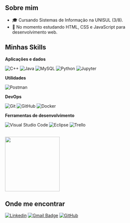 ## Sobre mim
- 🎓 Cursando Sistemas de Informação na UNISUL (3/8).
- 🌱 No momento estudando HTML, CSS e JavaScript para desenvolvimento web.

## Minhas Skills

**Aplicações e dados**

![C++](https://img.shields.io/badge/-C++-333333?style=flat&logo=C%2B%2B&logoColor=00599C)
![Java](https://img.shields.io/badge/-Java-333333?style=flat&logo=Java&logoColor=007396)
![MySQL](https://img.shields.io/badge/-MySQL-333333?style=flat&logo=mysql)
![Python](https://img.shields.io/badge/-Python-333333?style=flat&logo=python)
![Jupyter](https://img.shields.io/badge/-Jupyter-333333?style=flat&logo=jupyter)

**Utilidades**

![Postman](https://img.shields.io/badge/-Postman-333333?style=flat&logo=postman)

**DevOps**

![Git](https://img.shields.io/badge/-Git-333333?style=flat&logo=git)
![GitHub](https://img.shields.io/badge/-GitHub-333333?style=flat&logo=github)
![Docker](https://img.shields.io/badge/-Docker-333333?style=flat&logo=docker)

**Ferramentas de desenvolvimento**

![Visual Studio Code](https://img.shields.io/badge/-Visual%20Studio%20Code-333333?style=flat&logo=visual-studio-code&logoColor=007ACC)
![Eclipse](https://img.shields.io/badge/-Eclipse-333333?style=flat&logo=eclipse-ide&logoColor=2C2255)
![Trello](https://img.shields.io/badge/-Trello-333333?style=flat&logo=trello&logoColor=007ACC)

<br/>

<a href="https://github.com/marcosviniciosampaio" title="Perfil do Marcos">
  <img height="180em" src="https://github-readme-stats.vercel.app/api?username=marcosviniciosampaio&theme=dracula&show_icons=true" />
</a>

## Onde me encontrar

[![Linkedin](https://img.shields.io/badge/-LinkedIn-blue?style=flat-square&logo=Linkedin&logoColor=white&link=https://www.linkedin.com/in/marcos-vinicio-84b88726b/)](https://www.linkedin.com/in/marcos-vinicio-84b88726b/)
[![Gmail Badge](https://img.shields.io/badge/-marcosviniciosampaioaraujo@gmail.com-006bed?style=flat-square&logo=Gmail&logoColor=white&link=mailto:marcosviniciosampaioaraujo@gmail.com)](mailto:marcosviniciosampaioaraujo@gmail.com)
[![GitHub](https://img.shields.io/github/followers/marcosviniciosampaio?label=follow&style=social)](https://github.com/marcosviniciosampaio)
